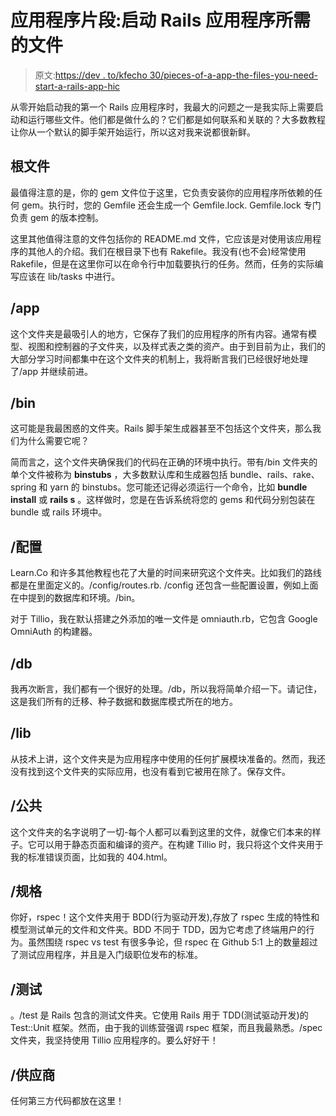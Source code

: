 # 应用程序片段:启动 Rails 应用程序所需的文件

> 原文:[https://dev . to/kfecho 30/pieces-of-a-app-the-files-you-need-start-a-rails-app-hic](https://dev.to/kfecho30/pieces-of-an-app-the-files-you-need-to-start-a-rails-app-hic)

从零开始启动我的第一个 Rails 应用程序时，我最大的问题之一是我实际上需要启动和运行哪些文件。他们都是做什么的？它们都是如何联系和关联的？大多数教程让你从一个默认的脚手架开始运行，所以这对我来说都很新鲜。

## [](#root-files)根文件

最值得注意的是，你的 gem 文件位于这里，它负责安装你的应用程序所依赖的任何 gem。执行时，您的 Gemfile 还会生成一个 Gemfile.lock. Gemfile.lock 专门负责 gem 的版本控制。

这里其他值得注意的文件包括你的 README.md 文件，它应该是对使用该应用程序的其他人的介绍。我们在根目录下也有 Rakefile。我没有(也不会)经常使用 Rakefile，但是在这里你可以在命令行中加载要执行的任务。然而，任务的实际编写应该在 lib/tasks 中进行。

## [](#app)/app

这个文件夹是最吸引人的地方，它保存了我们的应用程序的所有内容。通常有模型、视图和控制器的子文件夹，以及样式表之类的资产。由于到目前为止，我们的大部分学习时间都集中在这个文件夹的机制上，我将断言我们已经很好地处理了/app 并继续前进。

## [](#bin)/bin

这可能是我最困惑的文件夹。Rails 脚手架生成器甚至不包括这个文件夹，那么我们为什么需要它呢？

简而言之，这个文件夹确保我们的代码在正确的环境中执行。带有/bin 文件夹的单个文件被称为 **binstubs** ，大多数默认库和生成器包括 bundle、rails、rake、spring 和 yarn 的 binstubs。您可能还记得必须运行一个命令，比如 **bundle install** 或 **rails s** 。这样做时，您是在告诉系统将您的 gems 和代码分别包装在 bundle 或 rails 环境中。

## /配置

Learn.Co 和许多其他教程也花了大量的时间来研究这个文件夹。比如我们的路线都是在里面定义的。/config/routes.rb. /config 还包含一些配置设置，例如上面在中提到的数据库和环境。/bin。

对于 Tillio，我在默认搭建之外添加的唯一文件是 omniauth.rb，它包含 Google OmniAuth 的构建器。

## [](#db)/db

我再次断言，我们都有一个很好的处理。/db，所以我将简单介绍一下。请记住，这是我们所有的迁移、种子数据和数据库模式所在的地方。

## [](#lib)/lib

从技术上讲，这个文件夹是为应用程序中使用的任何扩展模块准备的。然而，我还没有找到这个文件夹的实际应用，也没有看到它被用在除了。保存文件。

## /公共

这个文件夹的名字说明了一切-每个人都可以看到这里的文件，就像它们本来的样子。它可以用于静态页面和编译的资产。在构建 Tillio 时，我只将这个文件夹用于我的标准错误页面，比如我的 404.html。

## /规格

你好，rspec！这个文件夹用于 BDD(行为驱动开发),存放了 rspec 生成的特性和模型测试单元的文件和文件夹。BDD 不同于 TDD，因为它考虑了终端用户的行为。虽然围绕 rspec vs test 有很多争论，但 rspec 在 Github 5:1 上的数量超过了测试应用程序，并且是入门级职位发布的标准。

## /测试

。/test 是 Rails 包含的测试文件夹。它使用 Rails 用于 TDD(测试驱动开发)的 Test::Unit 框架。然而，由于我的训练营强调 rspec 框架，而且我最熟悉。/spec 文件夹，我坚持使用 Tillio 应用程序的。要么好好干！

## /供应商

任何第三方代码都放在这里！